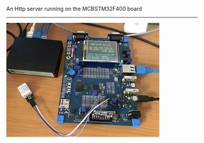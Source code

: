 An Http server running on the MCBSTM32F400 board
***********************************************************************
![Snap](./snap.png)